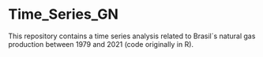 # Time_Series_GN
 This repository contains a time series analysis related to Brasil´s natural gas production between 1979 and 2021 (code originally in R).
